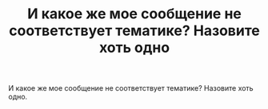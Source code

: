 ﻿---
title: "И какое же мое сообщение не соответствует тематике? Назовите хоть одно"
se.owner.user_id: 
se.owner.display_name: "user329063"
se.owner.link: ""
se.link: "https://ru.meta.stackoverflow.com/questions/14235/%d0%98-%d0%ba%d0%b0%d0%ba%d0%be%d0%b5-%d0%b6%d0%b5-%d0%bc%d0%be%d0%b5-%d1%81%d0%be%d0%be%d0%b1%d1%89%d0%b5%d0%bd%d0%b8%d0%b5-%d0%bd%d0%b5-%d1%81%d0%be%d0%be%d1%82%d0%b2%d0%b5%d1%82%d1%81%d1%82%d0%b2%d1%83%d0%b5%d1%82-%d1%82%d0%b5%d0%bc%d0%b0%d1%82%d0%b8%d0%ba%d0%b5-%d0%9d%d0%b0%d0%b7%d0%be%d0%b2%d0%b8%d1%82%d0%b5-%d1%85%d0%be%d1%82%d1%8c-%d0%be%d0%b4%d0%bd%d0%be"
se.question_id: 14235
se.post_type: question
---
<p>И какое же мое сообщение не соответствует тематике? Назовите хоть одно.</p>
